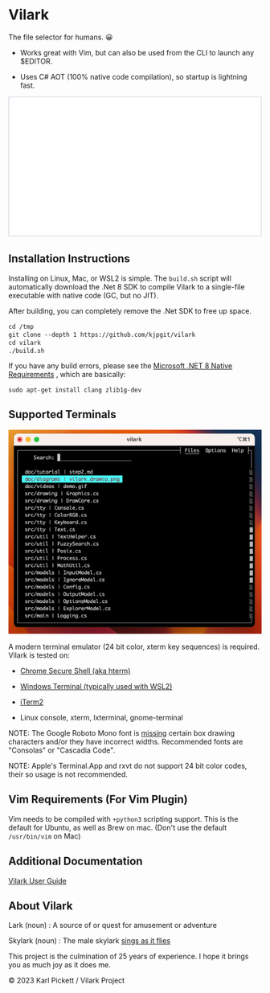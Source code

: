 # Vilark

The file selector for humans. 😀

* Works great with Vim, but can also be used from the CLI to launch any $EDITOR.

* Uses C# AOT (100% native code compilation), so startup is lightning fast.


![Tutorial Screen Recording](./doc/videos/demo.gif)



## Installation Instructions

Installing on Linux, Mac, or WSL2 is simple.  The `build.sh` script will automatically
download the .Net 8 SDK to compile Vilark to a single-file executable with
native code (GC, but no JIT).

After building, you can completely remove the .Net SDK to free up space.

    cd /tmp
    git clone --depth 1 https://github.com/kjpgit/vilark
    cd vilark
    ./build.sh

If you have any build errors, please see the
[Microsoft .NET 8 Native Requirements](https://learn.microsoft.com/en-us/dotnet/core/deploying/native-aot/?tabs=net8plus%2Clinux-ubuntu#prerequisites)
, which are basically:

    sudo apt-get install clang zlib1g-dev



## Supported Terminals

![iTerm2 Screenshot](doc/videos/macos-iterm.png)

A modern terminal emulator (24 bit color, xterm key sequences) is required.  Vilark is tested on:

* [Chrome Secure Shell (aka hterm)](https://chrome.google.com/webstore/detail/secure-shell/iodihamcpbpeioajjeobimgagajmlibd)

* [Windows Terminal (typically used with WSL2)](https://apps.microsoft.com/store/detail/windows-terminal/9N0DX20HK701?hl=en-us&gl=us&rtc=1)

* [iTerm2](https://iterm2.com/)

* Linux console, xterm, lxterminal, gnome-terminal

NOTE: The Google Roboto Mono font is
[missing](https://github.com/google/fonts/issues/360)
certain box drawing
characters and/or they have incorrect widths.  Recommended fonts are
"Consolas" or "Cascadia Code".

NOTE: Apple's Terminal.App and rxvt do not support 24 bit color codes,
their so usage is not recommended.

## Vim Requirements (For Vim Plugin)

Vim needs to be compiled with `+python3` scripting support.  This is the default
for Ubuntu, as well as Brew on mac.  (Don't use the default `/usr/bin/vim` on Mac)

## Additional Documentation

[Vilark User Guide](doc/README.md)

## About Vilark

Lark (noun) : A source of or quest for amusement or adventure

Skylark (noun) : The male skylark
[sings as it flies](https://www.youtube.com/watch?v=k71j3aW8DMw)

This project is the culmination of 25 years of experience.  I hope it brings you
as much joy as it does me.

© 2023 Karl Pickett / Vilark Project
